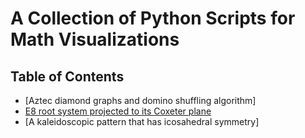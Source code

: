 # A Collection of Python Scripts for Math Visualizations

## Table of Contents

- [Aztec diamond graphs and domino shuffling algorithm]
- [E8 root system projected to its Coxeter plane](https://github.com/wyfly87/Python_Math_Visualizations/blob/master/E8_Root_System.py)
- [A kaleidoscopic pattern that has icosahedral symmetry]
